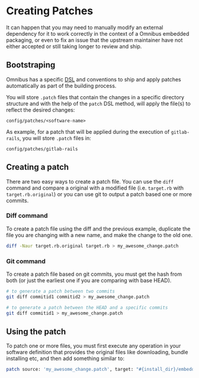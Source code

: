 # Creating Patches

It can happen that you may need to manually modify an external dependency for it
to work correctly in the context of a Omnibus embedded packaging, or even to
fix an issue that the upstream maintainer have not either accepted or still
taking longer to review and ship.

## Bootstraping

Omnibus has a specific [DSL](https://github.com/chef/omnibus#software) and
conventions to ship and apply patches automatically as part of the building
process.

You will store `.patch` files that contain the changes in a specific
directory structure and with the help of the `patch` DSL method, will apply
the file(s) to reflect the desired changes:

```
config/patches/<software-name>
```

As example, for a patch that will be applied during the execution of
`gitlab-rails`, you will store `.patch` files in:

```
config/patches/gitlab-rails
```

## Creating a patch

There are two easy ways to create a patch file. You can use the `diff` command
and compare a original with a modified file (i.e. `target.rb` with
`target.rb.original`) or you can use git to output a patch based one or more
commits.

### Diff command

To create a patch file using the diff and the previous example, duplicate the
file you are changing with a new name, and make the change to the old one.

```bash
diff -Naur target.rb.original target.rb > my_awesome_change.patch
```

### Git command

To create a patch file based on git commits, you must get the hash from both
(or just the earliest one if you are comparing with base HEAD).

```bash
# to generate a patch between two commits
git diff commitid1 commitid2 > my_awesome_change.patch

# to generate a patch between the HEAD and a specific commits
git diff commitid1 > my_awesome_change.patch
```

## Using the patch

To patch one or more files, you must first execute any operation in your
software definition that provides the original files like downloading,
bundle installing etc, and then add something similar to:

```bash
patch source: 'my_awesome_change.patch', target: "#{install_dir}/embedded/target_file.txt"
```
